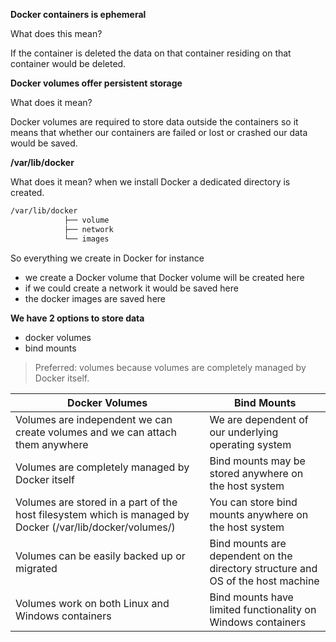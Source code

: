 
**Docker containers is ephemeral**

What does this mean? 

If the container is deleted the data on that container residing on that container would be deleted.


**Docker volumes offer persistent storage** 

What does it mean? 

Docker volumes are required to store data outside the containers so it means that whether our containers are failed or lost or crashed our data would be saved.


**/var/lib/docker**

What does it mean? when we install Docker a dedicated directory is created.


```bash
/var/lib/docker
            ├── volume
            ├── network
            └── images
```
  

So everything we create in Docker for instance 
- we create a Docker volume that Docker volume will be created here 
- if we could create a network it would be saved here 
- the docker images are saved here


**We have 2 options to store data**

- docker volumes
- bind mounts



> Preferred: volumes because volumes are completely managed by Docker itself. 


|Docker Volumes|Bind Mounts|
|---|---|
|Volumes are independent we can create volumes and we can attach them anywhere | We are dependent of our underlying operating system|
|Volumes are completely managed by Docker itself | Bind mounts may be stored anywhere on the host system|
|Volumes are stored in a part of the host filesystem which is managed by Docker (/var/lib/docker/volumes/) | You can store bind mounts anywhere on the host system|
|Volumes can be easily backed up or migrated | Bind mounts are dependent on the directory structure and OS of the host machine|
|Volumes work on both Linux and Windows containers | Bind mounts have limited functionality on Windows containers|

